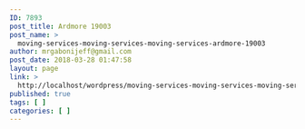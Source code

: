 ```yaml
---
ID: 7893
post_title: Ardmore 19003
post_name: >
  moving-services-moving-services-moving-services-ardmore-19003
author: mrgabonijeff@gmail.com
post_date: 2018-03-28 01:47:58
layout: page
link: >
  http://localhost/wordpress/moving-services-moving-services-moving-services-ardmore-19003/
published: true
tags: [ ]
categories: [ ]
---
```


